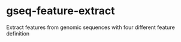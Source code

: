 # gseq-feature-extract
Extract features from genomic sequences with four different feature definition
